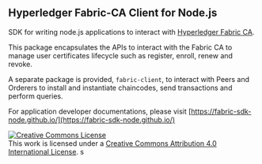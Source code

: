 ## Hyperledger Fabric-CA Client for Node.js

SDK for writing node.js applications to interact with [Hyperledger Fabric CA](http://hyperledger-fabric.readthedocs.io/en/latest/Setup/ca-setup.html).

This package encapsulates the APIs to interact with the Fabric CA to manage user certificates lifecycle such as register, enroll, renew and revoke. 

A separate package is provided, `fabric-client`, to interact with Peers and Orderers to install and instantiate chaincodes, send transactions and perform queries.

For application developer documentations, please visit [https://fabric-sdk-node.github.io/](https://fabric-sdk-node.github.io/)

<a rel="license" href="http://creativecommons.org/licenses/by/4.0/"><img alt="Creative Commons License" style="border-width:0" src="https://i.creativecommons.org/l/by/4.0/88x31.png" /></a><br />This work is licensed under a <a rel="license" href="http://creativecommons.org/licenses/by/4.0/">Creative Commons Attribution 4.0 International License</a>.
s
